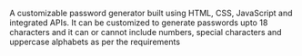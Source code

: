 A customizable password generator built using HTML, CSS, JavaScript and integrated APIs. It can be customized to generate passwords upto 18 characters and it can or cannot include numbers, special characters and uppercase alphabets as per the requirements
